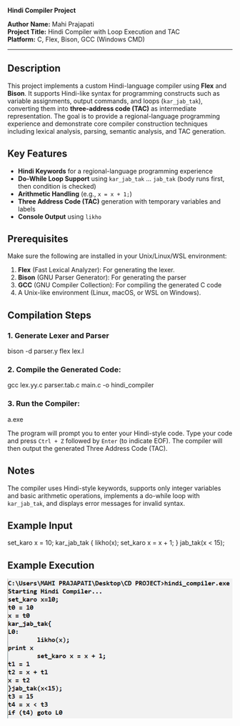 **Hindi Compiler Project**

**Author**
**Name:** Mahi Prajapati  
**Project Title:** Hindi Compiler with Loop Execution and TAC  
**Platform:** C, Flex, Bison, GCC (Windows CMD)

---

## **Description**

This project implements a custom Hindi-language compiler using **Flex** and **Bison**. It supports Hindi-like syntax for programming constructs such as variable assignments, output commands, and loops (`kar_jab_tak`), converting them into **three-address code (TAC)** as intermediate representation. The goal is to provide a regional-language programming experience and demonstrate core compiler construction techniques including lexical analysis, parsing, semantic analysis, and TAC generation.

## **Key Features**

- **Hindi Keywords** for a regional-language programming experience
- **Do-While Loop Support** using `kar_jab_tak` ... `jab_tak` (body runs first, then condition is checked)
- **Arithmetic Handling** (e.g., `x = x + 1;`)
- **Three Address Code (TAC)** generation with temporary variables and labels
- **Console Output** using `likho`

## **Prerequisites**

Make sure the following are installed in your Unix/Linux/WSL environment:

1. **Flex** (Fast Lexical Analyzer): For generating the lexer.
2. **Bison** (GNU Parser Generator): For generating the parser
3. **GCC** (GNU Compiler Collection): For compiling the generated C code
4. A Unix-like environment (Linux, macOS, or WSL on Windows).


## **Compilation Steps**

### 1. Generate Lexer and Parser
bison -d parser.y
flex lex.l

### 2. Compile the Generated Code:
gcc lex.yy.c parser.tab.c main.c -o hindi_compiler

### 3. Run the Compiler:
a.exe

The program will prompt you to enter your Hindi-style code. Type your code and press `Ctrl + Z` followed by `Enter` (to indicate EOF). The compiler will then output the generated Three Address Code (TAC).

## **Notes**
The compiler uses Hindi-style keywords, supports only integer variables and basic arithmetic operations, implements a do-while loop with `kar_jab_tak`, and displays error messages for invalid syntax.

## **Example Input**

set_karo x = 10;
kar_jab_tak {
  likho(x);
  set_karo x = x + 1;
} jab_tak(x < 15);

## **Example Execution**
![Output Screenshot](OUTPUT.png)
